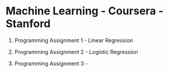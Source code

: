 # Machine Learning - Coursera - Stanford

1. Programming Assignment 1 - Linear Regression

2. Programming Assignment 2 - Logistic Regression

3. Programming Assignment 3 - 

